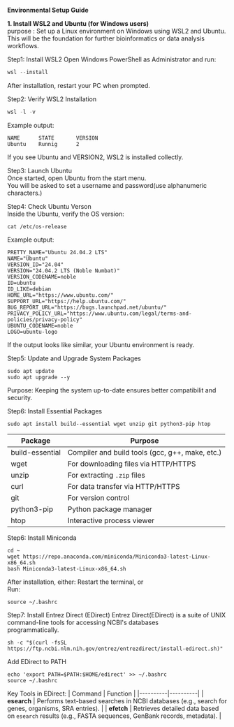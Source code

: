 **Environmental Setup Guide**

**1. Install WSL2 and Ubuntu (for Windows users)**\
purpose : Set up a Linux environment on Windows using WSL2 and Ubuntu.\
          This will be the foundation for further bioinformatics or data analysis workflows.

Step1: Install WSL2
Open Windows PowerShell as Administrator and run:
```PowerShell
wsl --install
```
After installation, restart your PC when prompted.

Step2: Verify WSL2 Installation
```PowerShell  
wsl -l -v  
```
Example output:
```
NAME      STATE       VERSION
Ubuntu    Runnig      2
```
If you see Ubuntu and VERSION2, WSL2 is installed collectly.

Step3: Launch Ubuntu\
Once started, open Ubuntu from the start menu.\
You will be asked to set a username and password(use alphanumeric characters.)

Step4: Check Ubuntu Verson\
Inside the Ubuntu, verify the OS version:
```Ubuntu  
cat /etc/os-release
```

Example output:
```  
PRETTY_NAME="Ubuntu 24.04.2 LTS"
NAME="Ubuntu"
VERSION_ID="24.04"
VERSION="24.04.2 LTS (Noble Numbat)"
VERSION_CODENAME=noble
ID=ubuntu
ID_LIKE=debian
HOME_URL="https://www.ubuntu.com/"
SUPPORT_URL="https://help.ubuntu.com/"
BUG_REPORT_URL="https://bugs.launchpad.net/ubuntu/"
PRIVACY_POLICY_URL="https://www.ubuntu.com/legal/terms-and-policies/privacy-policy"
UBUNTU_CODENAME=noble
LOGO=ubuntu-logo
```
If the output looks like similar, your Ubuntu environment is ready.

Step5: Update and Upgrade System Packages
```Ubuntu
sudo apt update
sudo apt upgrade --y
```
Purpose: Keeping the system up-to-date ensures better compatibilit and security.

Step6: Install Essential Packages
```Ubuntu
sudo apt install build--essential wget unzip git python3-pip htop
```
| Package      | Purpose                                |
|--------------|----------------------------------------|
| build-essential | Compiler and build tools (gcc, g++, make, etc.) |
| wget         | For downloading files via HTTP/HTTPS   |
| unzip        | For extracting `.zip` files            |
| curl         | For data transfer via HTTP/HTTPS       |
| git          | For version control                    |
| python3-pip  | Python package manager                 |
| htop         | Interactive process viewer             |


Step6: Install Miniconda
```Ubuntu
cd ~
wget https://repo.anaconda.com/miniconda/Miniconda3-latest-Linux-x86_64.sh
bash Miniconda3-latest-Linux-x86_64.sh
```
After installation, either:
Restart the terminal, or\
Run:
```Ubuntu
source ~/.bashrc
```

Step7: Install Entrez Direct (EDirect)
Entrez Direct(EDirect) is a suite of UNIX command-line tools for accessing NCBI's databases\
programmatically.
```Ubuntu
sh -c "$(curl -fsSL https://ftp.ncbi.nlm.nih.gov/entrez/entrezdirect/install-edirect.sh)"
```

Add EDirect to PATH
```Ubuntu
echo 'export PATH=$PATH:$HOME/edirect' >> ~/.bashrc
source ~/.bashrc
```
Key Tools in EDirect:
| Command  | Function |
|----------|----------|
| **esearch** | Performs text-based searches in NCBI databases (e.g., search for genes, organisms, SRA entries). |
| **efetch**  | Retrieves detailed data based on `esearch` results (e.g., FASTA sequences, GenBank records, metadata). |












